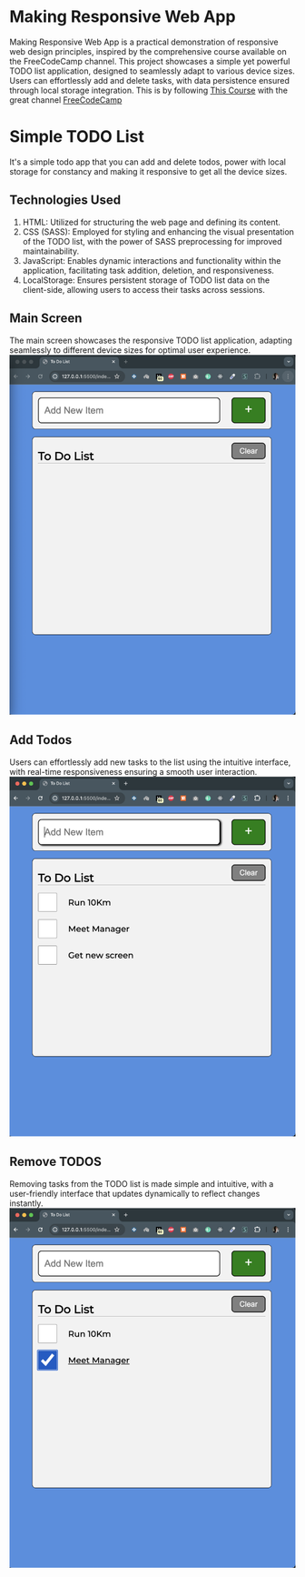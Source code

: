# Making Responsive Web App

Making Responsive Web App is a practical demonstration of responsive web design principles, inspired by the comprehensive course available on the FreeCodeCamp channel. This project showcases a simple yet powerful TODO list application, designed to seamlessly adapt to various device sizes. Users can effortlessly add and delete tasks, with data persistence ensured through local storage integration.
This is by following [This Course](https://www.youtube.com/watch?v=y51Cv4wnsPw) with the great channel [FreeCodeCamp](https://www.youtube.com/@freecodecamp)


# Simple TODO List

It's a simple todo app that you can add and delete todos, power with local storage for constancy and making it responsive to get all the device sizes.

## Technologies Used
1. HTML: Utilized for structuring the web page and defining its content.
2. CSS (SASS): Employed for styling and enhancing the visual presentation of the TODO list, with the power of SASS preprocessing for improved maintainability.
3. JavaScript: Enables dynamic interactions and functionality within the application, facilitating task addition, deletion, and responsiveness.
4. LocalStorage: Ensures persistent storage of TODO list data on the client-side, allowing users to access their tasks across sessions.


## Main Screen
The main screen showcases the responsive TODO list application, adapting seamlessly to different device sizes for optimal user experience.
![alt text](app.png "Main Screen")

## Add Todos
Users can effortlessly add new tasks to the list using the intuitive interface, with real-time responsiveness ensuring a smooth user interaction.
![alt text](added-todo.png "Add Todos")

## Remove TODOS
Removing tasks from the TODO list is made simple and intuitive, with a user-friendly interface that updates dynamically to reflect changes instantly.
![alt text](removing.png "Removing Todos")
